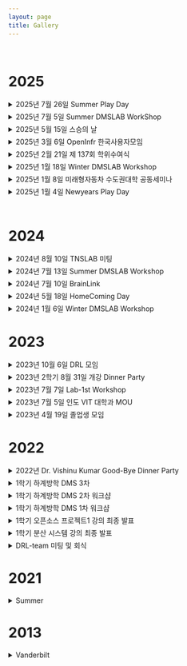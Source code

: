 ```yaml
---
layout: page
title: Gallery
---
```


<br/>

# 2025
<details style="margin-bottom: 5px;">
<summary>2025년 7월 26일 Summer Play Day</summary>
<div style="text-align: center;">
    <img src="../assets/img/homepage_gallery/20250726_SummerPlayDay/1.png" width="100%"/>
    <img src="../assets/img/homepage_gallery/20250726_SummerPlayDay/2.png" width="100%"/>
</div>
</details>

<details style="margin-bottom: 5px;">
<summary>2025년 7월 5일 Summer DMSLAB WorkShop</summary>
<div style="text-align: center;">
    <img src="../assets/img/homepage_gallery/20250705_SummerWorkShop/1.jpg" width="100%"/>
    <img src="../assets/img/homepage_gallery/20250705_SummerWorkShop/2.jpg" width="100%"/>
</div>
</details>

<details style="margin-bottom: 5px;">
<summary>2025년 5월 15일 스승의 날</summary>
<div style="text-align: center;">
    <img src="../assets/img/homepage_gallery/20250515_T'sday/1.png" width="100%"/>
</div>
</details>

<details style="margin-bottom: 5px;">
<summary>2025년 3월 6일 OpenInfr 한국사용자모임</summary>
<div style="text-align: center;">
    <img src="../assets/img/homepage_gallery/20250306_OpenInfra/1.jpg" width="100%"/>
    <img src="../assets/img/homepage_gallery/20250306_OpenInfra/2.jpg" width="100%"/>
</div>
</details>

<details style="margin-bottom: 5px;">
<summary>2025년 2월 21일 제 137회 학위수여식</summary>
<div style="text-align: center;">
    <img src="../assets/img/homepage_gallery/20250221_Grad/1.jpg" width="100%"/>
    <img src="../assets/img/homepage_gallery/20250221_Grad/2.jpg" width="100%"/>
</div>
</details>

<details style="margin-bottom: 5px;">
<summary>2025년 1월 18일 Winter DMSLAB Workshop</summary>
<div style="text-align: center;">
    <img src="../assets/img/homepage_gallery/20250118_WinterWorkshop/1.jpg" width="100%"/>
    <img src="../assets/img/homepage_gallery/20250118_WinterWorkshop/2.jpg" width="100%"/>
    <img src="../assets/img/homepage_gallery/20250118_WinterWorkshop/3.jpg" width="100%"/>
</div>
</details>

<details style="margin-bottom: 5px;">
<summary>2025년 1월 8일 미래형자동차 수도권대학 공동세미나</summary>
<div style="text-align: center;">
    <img src="../assets/img/homepage_gallery/20250108_FutureCarSeminar/1.jpg" width="100%"/>
    <img src="../assets/img/homepage_gallery/20250108_FutureCarSeminar/2.jpg" width="100%"/>
    <img src="../assets/img/homepage_gallery/20250108_FutureCarSeminar/3.jpg" width="100%"/>
    <img src="../assets/img/homepage_gallery/20250108_FutureCarSeminar/4.jpg" width="100%"/>
</div>
</details>

<details style="margin-bottom: 5px;">
<summary>2025년 1월 4일 Newyears Play Day</summary>
<div style="text-align: center;">
    <img src="../assets/img/homepage_gallery/20250104_NewYearsPlayDay/1.png" width="100%"/>
    <img src="../assets/img/homepage_gallery/20250104_NewYearsPlayDay/2.jpg" width="100%"/>
    <img src="../assets/img/homepage_gallery/20250104_NewYearsPlayDay/3.jpg" width="100%"/>
    <img src="../assets/img/homepage_gallery/20250104_NewYearsPlayDay/4.jpg" width="100%"/>
    <img src="../assets/img/homepage_gallery/20250104_NewYearsPlayDay/5.jpg" width="100%"/>
</div>
</details>
<br>

# 2024
<details style="margin-bottom: 5px;">
<summary>2024년 8월 10일 TNSLAB 미팅</summary>
<div style="text-align: center;">
    <img src="../assets/img/homepage_gallery/20240810_TNSLAB/3.jpg" width="100%"/>
    <img src="../assets/img/homepage_gallery/20240810_TNSLAB/5.jpg" width="100%"/>
    <img src="../assets/img/homepage_gallery/20240810_TNSLAB/4.jpg" width="100%"/>
    <img src="../assets/img/homepage_gallery/20240810_TNSLAB/2.jpg" width="100%"/>
    <img src="../assets/img/homepage_gallery/20240810_TNSLAB/1.jpg" width="100%"/>
</div>
</details>

<details style="margin-bottom: 5px;">
<summary>2024년 7월 13일 Summer DMSLAB Workshop</summary>
<div style="text-align: center;">
    <img src="../assets/img/homepage_gallery/20240713_SummerWorkshop/5.jpeg" width="100%"/>
    <img src="../assets/img/homepage_gallery/20240713_SummerWorkshop/6.jpeg" width="100%"/>
    <img src="../assets/img/homepage_gallery/20240713_SummerWorkshop/3.jpg" width="100%"/>
    <img src="../assets/img/homepage_gallery/20240713_SummerWorkshop/1.jpg" width="100%"/>
    <img src="../assets/img/homepage_gallery/20240713_SummerWorkshop/4.jpg" width="100%"/>
</div>
</details>

<details style="margin-bottom: 5px;">
<summary>2024년 7월 10일 BrainLink</summary>
<div style="text-align: center;">
    <img src="../assets/img/homepage_gallery/20240710_BrainLink/4.jpg" width="100%"/>
    <img src="../assets/img/homepage_gallery/20240710_BrainLink/2.jpg" width="100%"/>
    <img src="../assets/img/homepage_gallery/20240710_BrainLink/5.jpg" width="100%"/>
    <img src="../assets/img/homepage_gallery/20240710_BrainLink/3.jpg" width="100%"/>
    <img src="../assets/img/homepage_gallery/20240710_BrainLink/1.jpg" width="100%"/>
</div>
</details>

<details style="margin-bottom: 5px;">
<summary>2024년 5월 18일 HomeComing Day</summary>
<div style="text-align: center;">
    <img src="../assets/img/homepage_gallery/20240518_HomeComingDay/1.jpeg" width="100%"/>
    <img src="../assets/img/homepage_gallery/20240518_HomeComingDay/2.jpeg" width="100%"/>
    <img src="../assets/img/homepage_gallery/20240518_HomeComingDay/4.jpeg" width="100%"/>
    <img src="../assets/img/homepage_gallery/20240518_HomeComingDay/5.jpeg" width="100%"/>
    <img src="../assets/img/homepage_gallery/20240518_HomeComingDay/6.jpg" width="100%"/>
</div>
</details>

<details style="margin-bottom: 30px;">
<summary>2024년 1월 6일 Winter DMSLAB Workshop</summary>

<div style="text-align: center;">
    <img src="../assets/img/homepage_gallery/20240106/4.jpg" width="100%"/>
    <img src="../assets/img/homepage_gallery/20240106/2.jpg" width="100%"/>
    <img src="../assets/img/homepage_gallery/20240106/3.jpg" width="100%"/>
    <img src="../assets/img/homepage_gallery/20240106/5.jpg" width="100%"/>
    <img src="../assets/img/homepage_gallery/20240106/1.jpg" width="100%"/>
</div>
</details>

# 2023
<details style="margin-bottom: 5px;">
<summary>2023년 10월 6일 DRL 모임</summary>
<div style="text-align: center;">
<img src="../assets/img/gallery/20231006-DRL모임/1.jpg" width="100%"/>
<img src="../assets/img/gallery/20231006-DRL모임/2.jpg" width="100%"/>
</div>
</details>

<details style="margin-bottom: 5px;">
<summary>2023년 2학기 8월 31일 개강 Dinner Party</summary>
<div style="text-align: center;">
<img src="../assets/img/gallery/230831_DMS_Dinner_Party/1.jpg" width="100%"/>
<img src="../assets/img/gallery/230831_DMS_Dinner_Party/2.jpg" width="100%"/>
</div>
</details>

<details style="margin-bottom: 5px;">
<summary>2023년 7월 7일 Lab-1st Workshop</summary>
<div style="text-align: center;">
<img src="../assets/img/gallery/20230707-Lab-1st workshop/1.jpg" width="100%"/>
<img src="../assets/img/gallery/20230707-Lab-1st workshop/2.jpg" width="100%"/>
</div>
</details>

<details style="margin-bottom: 5px;">
<summary>2023년 7월 5일 인도 VIT 대학과 MOU</summary>
<div style="text-align: center;">
<img src="../assets/img/gallery/20230705-인도 VIT 대학과 MOU/1.jpg" width="100%"/>
<img src="../assets/img/gallery/20230705-인도 VIT 대학과 MOU/3.jpg" width="100%"/>
<img src="../assets/img/gallery/20230705-인도 VIT 대학과 MOU/5.jpg" width="100%"/>
</div>
</details>

<details style="margin-bottom: 30px;">
<summary>2023년 4월 19일 졸업생 모임</summary>
<div style="text-align: center;">
<img src="../assets/img/gallery/졸업생 모임/20230419/구민오박사, 조나연박사와 식사.jpg" width="100%"/>
</div>
</details>

# 2022

<details style="margin-bottom: 5px;">
<summary>2022년 Dr. Vishinu Kumar Good-Bye Dinner Party</summary>
<div style="text-align: center;">
<img src="../assets/img/gallery/220922-DMS_Dinner-Party/1.jpeg" width="100%"/>
<img src="../assets/img/gallery/220922-DMS_Dinner-Party/2.jpeg" width="100%"/>
<img src="../assets/img/gallery/220922-DMS_Dinner-Party/3.jpeg" width="100%"/>
<img src="../assets/img/gallery/220922-DMS_Dinner-Party/4.jpeg" width="100%"/>
<img src="../assets/img/gallery/220922-DMS_Dinner-Party/5.jpeg" width="100%"/>
</div>
</details>

<details style="margin-bottom: 5px;">
<summary>1학기 하계방학 DMS 3차</summary>
<div style="text-align: center;">
<img src="../assets/img/gallery/220811-DMS_workshop/1.jpg" width="100%"/>
<img src="../assets/img/gallery/220811-DMS_workshop/2.jpg" width="100%"/>
<img src="../assets/img/gallery/220811-DMS_workshop/3.jpg" width="100%"/>
<img src="../assets/img/gallery/220811-DMS_workshop/4.jpg" width="100%"/>
<img src="../assets/img/gallery/220811-DMS_workshop/5.jpg" width="100%"/>
<img src="../assets/img/gallery/220811-DMS_workshop/6.jpg" width="100%"/>
</div>
</details>

<details style="margin-bottom: 5px;">
<summary>1학기 하계방학 DMS 2차 워크샵</summary>
<div style="text-align: center;">
<img src="../assets/img/gallery/220711-DMS_workshop/1.jpg" width="100%"/>
<img src="../assets/img/gallery/220711-DMS_workshop/2.jpg" width="100%"/>
</div>
</details>

<details style="margin-bottom: 5px;">
<summary>1학기 하계방학 DMS 1차 워크샵</summary>
<div style="text-align: center;">
<img src="../assets/img/gallery/220627-DMS_workshop/1.jpg" width="100%"/>
<img src="../assets/img/gallery/220627-DMS_workshop/2.jpg" width="100%"/>
<img src="../assets/img/gallery/220627-DMS_workshop/3.jpg" width="100%"/>
</div>
</details>

<details style="margin-bottom: 5px;">
<summary>1학기 오픈소스 프로젝트1 강의 최종 발표</summary>
<div style="text-align: center;">
<img src="../assets/img/gallery/220623-OSSP1_Presentation/1.jpg" width="100%"/>
<img src="../assets/img/gallery/220623-OSSP1_Presentation/2.jpg" width="100%"/>
<img src="../assets/img/gallery/220623-OSSP1_Presentation/3.jpg" width="100%"/>
</div>
</details>

<details style="margin-bottom: 5px;">
<summary>1학기 분산 시스템 강의 최종 발표</summary>
<div style="text-align: center;">
<img src="../assets/img/gallery/220623-DSC_Presentation/1.jpg" width="100%"/>
</div>
</details>

<details style="margin-bottom: 20px;">
<summary>DRL-team 미팅 및 회식</summary>
<div style="text-align: center;">
<img src="../assets/img/gallery/220108-DRL_Meeting/1.jpg" width="100%"/>
<img src="../assets/img/gallery/220108-DRL_Meeting/2.jpg" width="100%"/>
<img src="../assets/img/gallery/220108-DRL_Meeting/3.jpg" width="100%"/>
</div>
</details>

# 2021

<details style="margin-bottom: 30px;">
<summary>Summer</summary>
<div style="text-align: center;">
<img src="../assets/img/gallery/20210601.jpg" width="100%"/>
<img src="../assets/img/gallery/20210601_2.jpg" width="100%"/>
</div>
</details>

# 2013

<details style="margin-bottom: 20px;">
<summary>Vanderbilt</summary>
<div style="text-align: center;">
<img src="../assets/img/gallery/dms1.png" width="100%"/>
</div>
</details>